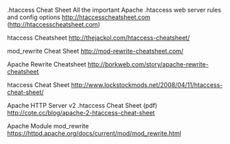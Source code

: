 
.htaccess Cheat Sheet
All the important Apache .htaccess web server rules and config options
http://htaccesscheatsheet.com (http://htaccesscheatsheet.com) 

htaccess Cheatsheet
http://thejackol.com/htaccess-cheatsheet/

mod_rewrite Cheat Sheet
http://mod-rewrite-cheatsheet.com/

Apache Rewrite Cheatsheet
http://borkweb.com/story/apache-rewrite-cheatsheet

htaccess Cheat Sheet
http://www.lockstockmods.net/2008/04/11/htaccess-cheat-sheet/

Apache HTTP Server v2 .htaccess Cheat Sheet (pdf)
http://cote.cc/blog/apache-2-htaccess-cheat-sheet

Apache Module mod_rewrite
https://httpd.apache.org/docs/current/mod/mod_rewrite.html